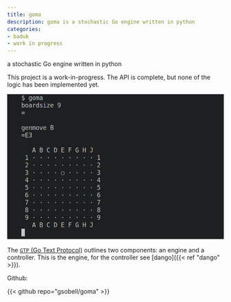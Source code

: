 ```yaml
---
title: goma
description: goma is a stochastic Go engine written in python
categories:
- baduk
- work in progress
---
```


a stochastic Go engine written in python

This project is a work-in-progress. The API is complete, but none of the logic has been implemented yet.

![sample](featured.png)

<!--```
$ goma

boardsize 9
=

genmove B
=E5

   A B C D E F G H J
 1 · · · · · · · · · 1
 2 · · · · · · · · · 2
 3 · · · · ○ · · · · 3
 4 · · · · · · · · · 4
 5 · · · · · · · · · 5
 6 · · · · · · · · · 6
 7 · · · · · · · · · 7
 8 · · · · · · · · · 8
 9 · · · · · · · · · 9
   A B C D E F G H J

```-->

The [`GTP` (Go Text Protocol)](https://www.lysator.liu.se/~gunnar/gtp/) outlines two components: an engine and a controller. This is the engine, for the controller see [dango]({{< ref "dango" >}}).


Github:

{{< github repo="gsobell/goma" >}}





